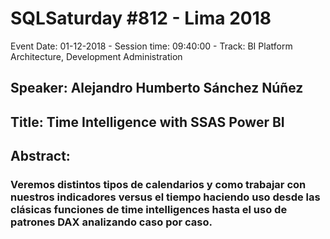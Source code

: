 # SQLSaturday #812 - Lima 2018
Event Date: 01-12-2018 - Session time: 09:40:00 - Track: BI Platform Architecture, Development  Administration
## Speaker: Alejandro Humberto Sánchez Núñez
## Title: Time Intelligence with SSAS  Power BI
## Abstract:
### Veremos distintos tipos de calendarios y como trabajar con nuestros indicadores versus el tiempo haciendo uso desde las clásicas funciones de time intelligences hasta el uso de patrones DAX analizando caso por caso.

